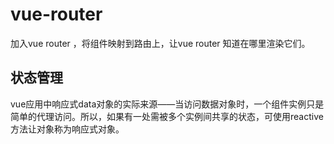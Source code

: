 # vue-router 



加入vue router ，将组件映射到路由上，让vue router 知道在哪里渲染它们。

































## 状态管理

vue应用中响应式data对象的实际来源——当访问数据对象时，一个组件实例只是简单的代理访问。所以，如果有一处需被多个实例间共享的状态，可使用reactive方法让对象称为响应式对象。



















































